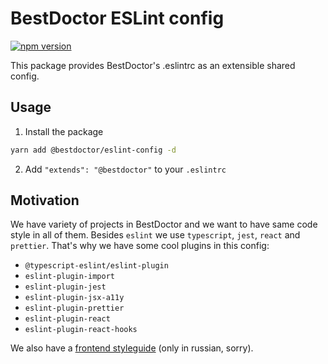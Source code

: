 # BestDoctor ESLint config

[![npm version](https://badge.fury.io/js/%40bestdoctor%2Feslint-config.svg)](https://badge.fury.io/js/%40bestdoctor%2Feslint-config)

This package provides BestDoctor's .eslintrc as an extensible shared config.

## Usage

1. Install the package

```sh
yarn add @bestdoctor/eslint-config -d
```

2. Add `"extends": "@bestdoctor"` to your `.eslintrc`

## Motivation

We have variety of projects in BestDoctor and we want to have same code style in all of them. Besides `eslint` we use `typescript`, `jest`, `react` and `prettier`. That's why we have some cool plugins in this config:

- `@typescript-eslint/eslint-plugin`
- `eslint-plugin-import`
- `eslint-plugin-jest`
- `eslint-plugin-jsx-a11y`
- `eslint-plugin-prettier`
- `eslint-plugin-react`
- `eslint-plugin-react-hooks`

We also have a [frontend styleguide](https://github.com/best-doctor/guides/blob/master/guides/frontend_styleguide.md) (only in russian, sorry).
